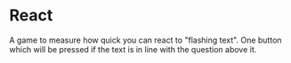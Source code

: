 # React
A game to measure how quick you can react to "flashing text". One button which will be pressed if the text is in line with the question above it.
